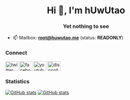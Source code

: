 <h1 align=center>Hi 👋, I'm hUwUtao</h1>
<h3 align=center>Yet nothing to see</h3>

- 📫 Mailbox: **root@huwutao.me** (status: **READONLY**)

### Connect
<a href=https://twitter.com/hutawd target=blank><img align=center alt=twitter height=30 src=https://raw.githubusercontent.com/rahuldkjain/github-profile-readme-generator/master/src/images/icons/Social/twitter.svg width=40></a>
<a href=https://fb.com/huwutao target=blank><img align=center alt=facebook height=30 src=https://raw.githubusercontent.com/rahuldkjain/github-profile-readme-generator/master/src/images/icons/Social/facebook.svg width=40></a>
<a href=https://www.youtube.com/c/huwutao target=blank><img align=center alt=youtube height=30 src=https://raw.githubusercontent.com/rahuldkjain/github-profile-readme-generator/master/src/images/icons/Social/youtube.svg width=40></a>
<a href=https://discord.gg/B7uujb8s99 target=blank><img align=center alt=discord height=30 src=https://raw.githubusercontent.com/rahuldkjain/github-profile-readme-generator/master/src/images/icons/Social/discord.svg width=40></a>

### Statistics

[![GitHub stats](https://stattrak.huwutao.me/api?username=hUwUtao&theme=tokyonight&hide_border=true&show_icons=true)](https://huwutao.me)
[![GitHub stats](https://stattrak.huwutao.me/api/top-langs?username=hUwUtao&langs_count=8&theme=tokyonight&hide_border=true&show_icons=true&layout=compact)](https://huwutao.me)
